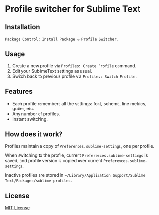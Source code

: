 # Profile switcher for Sublime Text

## Installation

`Package Control: Install Package` → `Profile Switcher`.

## Usage

1. Create a  new profile via `Profiles: Create Profile` command.
2. Edit your SublimeText settings as usual.
3. Switch back to previous profile via `Profiles: Switch Profile`.

## Features 

- Each profile remembers all the settings: font, scheme, line metrics, gutter, etc.
- Any number of profiles.
- Instant switching.

## How does it work?

Profiles maintain a copy of `Preferences.sublime-settings`, one per profile.

When switching to the profile, current `Preferences.sublime-settings` is saved, and profile version is copied over current `Preferences.sublime-settings`.

Inactive profiles are stored in `~/Library/Application Support/Sublime Text/Packages/sublime-profiles`.

## License

[MIT License](./LICENSE.txt)